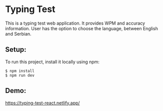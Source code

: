 # Typing Test

This is a typing test web application. It provides WPM and accuracy information. User has the option to choose the language, between English and Serbian.

## Setup:

To run this project, install it locally using npm:

```
$ npm install
$ npm run dev
```

## Demo:

https://typing-test-react.netlify.app/
